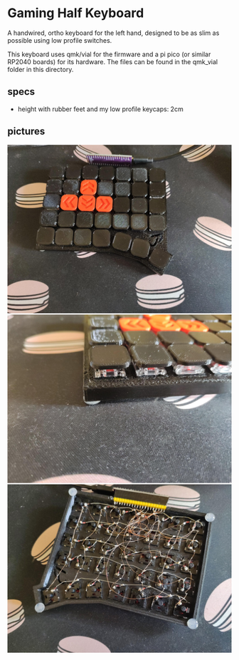 # Gaming Half Keyboard

A handwired, ortho keyboard for the left hand, designed to be as slim as possible using low profile switches.

This keyboard uses qmk/vial for the firmware and a pi pico (or similar RP2040 boards) for its hardware. The files can be found in the qmk_vial folder in this directory.

## specs
- height with rubber feet and my low profile keycaps: 2cm

## pictures
![top](top.jpg)
![side](side.jpg)
![back](back.jpg)
